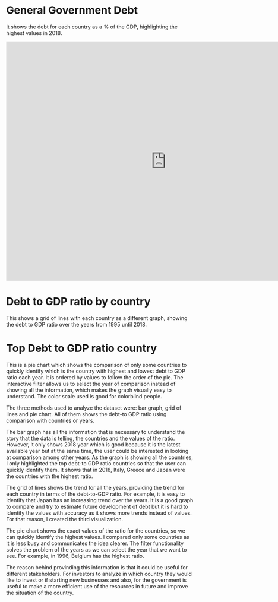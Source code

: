 # General Government Debt


It shows the debt for each country as a % of the GDP, highlighting the highest values in 2018.

<iframe src="https://data.oecd.org/chart/6gJY" width="860" height="645" style="border: 0" mozallowfullscreen="true" webkitallowfullscreen="true" allowfullscreen="true"><a href="https://data.oecd.org/chart/6gJY" target="_blank">OECD Chart: General government debt, Total, % of GDP, Annual, 2018</a></iframe>


# Debt to GDP ratio by country

This shows a grid of lines with each country as a different graph, showing the debt to GDP ratio over the years from 1995 until 2018.

<div class="flourish-embed flourish-chart" data-src="visualisation/5284504"><script src="https://public.flourish.studio/resources/embed.js"></script></div>

# Top Debt to GDP ratio country

This is a pie chart which shows the comparison of only some countries to quickly identify which is the country with highest and lowest debt to GDP ratio each year. It is ordered by values to follow the order of the pie. The interactive filter allows us to select the year of comparison instead of showing all the information, which makes the graph visually easy to understand. The color scale used is good for colorblind people.

<div class="flourish-embed flourish-chart" data-src="visualisation/5284700"><script src="https://public.flourish.studio/resources/embed.js"></script></div>

The three methods used to analyze the dataset were: bar graph, grid of lines and pie chart. All of them shows the debt-to GDP ratio using comparison with countries or years.

The bar graph has all the information that is necessary to understand the story that the data is telling, the countries and the values of the ratio. However, it only shows 2018 year which is good because it is the latest available year but at the same time, the user could be interested in looking at comparison among other years. As the graph is showing all the countries, I only highlighted the top debt-to GDP ratio countries so that the user can quickly identify them. It shows that in 2018, Italy, Greece and Japan were the countries with the highest ratio.

The grid of lines shows the trend for all the years, providing the trend for each country in terms of the debt-to-GDP ratio. For example, it is easy to identify that Japan has an increasing trend over the years. It is a good graph to compare and try to estimate future development of debt but it is hard to identify the values with accuracy as it shows more trends instead of values. For that reason, I created the third visualization.

The pie chart shows the exact values of the ratio for the countries, so we can quickly identify the highest values. I compared only some countries as it is less busy and communicates the idea clearer. The filter functionality solves the problem of the years as we can select the year that we want to see. For example, in 1996, Belgium has the highest ratio.

The reason behind provinding this information is that it could be useful for different stakeholders. For investors to analyze in which country they would like to invest or if starting new businesses and also, for the government is useful to make a more efficient use of the resources in future and improve the situation of the country.

